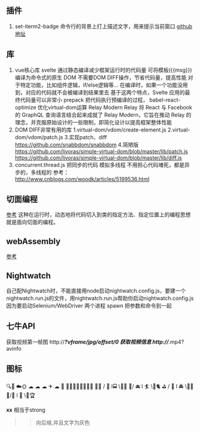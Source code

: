 ## 插件
1. set-iterm2-badge
	命令行的背景上打上描述文字，用来提示当前窗口
	[github地址](https://github.com/bammoo/set-iterm2-badge)
## 库
1. vue核心库
	svelte
		通过静态编译减少框架运行时的代码量
		可将模板({{msg}})编译为命令式的原生 DOM
			不需要DOM DIFF操作，节省代码量，提高性能
		对于特定功能，比如组件逻辑，if/else逻辑等... 在编译时，如果一个功能没用到，对应的代码就不会被编译到结果里去
		基于这两个特点，Svelte 应用的最终代码量可以非常小
	prepack
		把代码执行预编译的过程，
	babel-react-optimize
		优化virtual-dom运算
	Relay Modern
		Relay 将 React 与 Facebook 的 GraphQL 查询语言结合起来成就了 Relay Modern，它旨在推动 Relay 的理念，并克服原始设计的一些限制，即简化设计以提高框架整体性能
1. DOM DIFF非常有用的库
	1.virtual-dom/vdom/create-element.js
	2.virtual-dom/vdom/patch.js
	3.实现patch、diff
		https://github.com/snabbdom/snabbdom
	4.简陋版
		https://github.com/livoras/simple-virtual-dom/blob/master/lib/patch.js
		https://github.com/livoras/simple-virtual-dom/blob/master/lib/diff.js
1. concurrent.thread.js
	把同步的代码
	模拟多线程
	不用担心代码堵死，都是异步的，多线程的
	参考：http://www.cnblogs.com/woodk/articles/5199536.html
## 切面编程
[参考](https://www.zhihu.com/question/24863332)
这种在运行时，动态地将代码切入到类的指定方法、指定位置上的编程思想就是面向切面的编程。 
## webAssembly
[参考](http://blog.csdn.net/sinat_32582203/article/details/73355211)
## Nightwatch
自己配Nightwatch时，不能直接用node启动nightwatch.config.js，要建一个nightwatch.run.js的文件，用nightwatch.run.js帮助你启动nightwatch.config.js
	因为要启动Selenium/WebDriver 两个进程
spawn
	把参数和命令到一起
## 七牛API
获取视频第一帧图
http://***?vframe/jpg/offset/0
获取视频信息
http://***.mp4?avinfo
## 图标
🔍🚚
☁️🌞   ☁   ☁
   ☁ ✈   ☁  🚁
 🏬🏨🏫🏢🏤🏥🏦🏪
👬🌲 / 🚶 l🚍  \🌳👫
 🌳/ 🚘   l 🏄  \🌴🐈
 ⛳ /  🐢 l 🚔  \🌲👯
🌲/🚖     l   🐍     \🌴🏆

**xx** 相当于strong
> >向后缩,并且文字为灰色